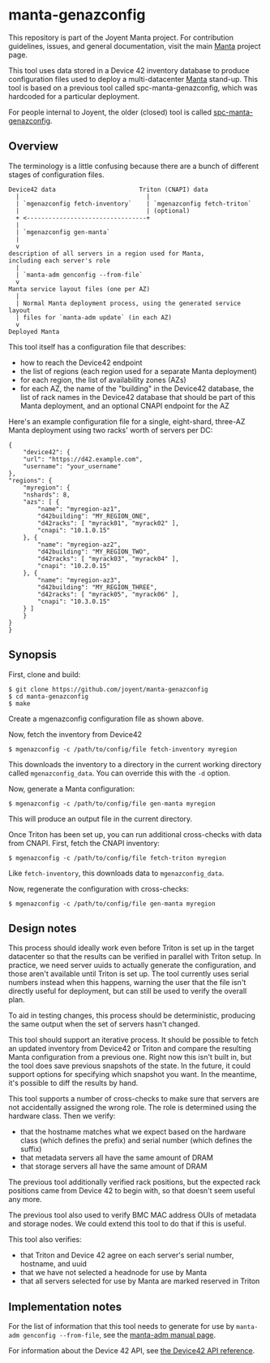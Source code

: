 <!--
    This Source Code Form is subject to the terms of the Mozilla Public
    License, v. 2.0. If a copy of the MPL was not distributed with this
    file, You can obtain one at http://mozilla.org/MPL/2.0/.
-->

<!--
    Copyright (c) 2017, Joyent, Inc.
-->

# manta-genazconfig

This repository is part of the Joyent Manta project.  For contribution
guidelines, issues, and general documentation, visit the main
[Manta](http://github.com/joyent/manta) project page.

This tool uses data stored in a Device 42 inventory database to produce
configuration files used to deploy a multi-datacenter
[Manta](https://github.com/joyent/manta) stand-up.  This tool is based on a
previous tool called spc-manta-genazconfig, which was hardcoded for a particular
deployment.

For people internal to Joyent, the older (closed) tool is called
[spc-manta-genazconfig](https://github.com/joyent/spc-manta-genazconfig).


## Overview

The terminology is a little confusing because there are a bunch of different
stages of configuration files.

    Device42 data                       Triton (CNAPI) data
      |                                   |
      | `mgenazconfig fetch-inventory`    | `mgenazconfig fetch-triton`
      |                                   | (optional)
      + <---------------------------------+
      |
      | `mgenazconfig gen-manta`
      |
      v
    description of all servers in a region used for Manta,
    including each server's role
      |
      | `manta-adm genconfig --from-file`
      v
    Manta service layout files (one per AZ)
      |
      | Normal Manta deployment process, using the generated service layout
      | files for `manta-adm update` (in each AZ)
      v
    Deployed Manta

This tool itself has a configuration file that describes:

* how to reach the Device42 endpoint
* the list of regions (each region used for a separate Manta deployment)
* for each region, the list of availability zones (AZs)
* for each AZ, the name of the "building" in the Device42 database, the list of
  rack names in the Device42 database that should be part of this Manta
  deployment, and an optional CNAPI endpoint for the AZ

Here's an example configuration file for a single, eight-shard, three-AZ Manta
deployment using two racks' worth of servers per DC:

    {
        "device42": {
	    "url": "https://d42.example.com",
	    "username": "your_username"
	},
	"regions": {
	    "myregion": {
		"nshards": 8,
		"azs": [ {
		    "name": "myregion-az1",
		    "d42building": "MY_REGION_ONE",
		    "d42racks": [ "myrack01", "myrack02" ],
		    "cnapi": "10.1.0.15"
		}, {
		    "name": "myregion-az2",
		    "d42building": "MY_REGION_TWO",
		    "d42racks": [ "myrack03", "myrack04" ],
		    "cnapi": "10.2.0.15"
		}, {
		    "name": "myregion-az3",
		    "d42building": "MY_REGION_THREE",
		    "d42racks": [ "myrack05", "myrack06" ],
		    "cnapi": "10.3.0.15"
		} ]
	    }
	}
    }

## Synopsis

First, clone and build:

    $ git clone https://github.com/joyent/manta-genazconfig
    $ cd manta-genazconfig
    $ make

Create a mgenazconfig configuration file as shown above.

Now, fetch the inventory from Device42

    $ mgenazconfig -c /path/to/config/file fetch-inventory myregion

This downloads the inventory to a directory in the current working directory
called `mgenazconfig_data`.  You can override this with the `-d` option.

Now, generate a Manta configuration:

    $ mgenazconfig -c /path/to/config/file gen-manta myregion

This will produce an output file in the current directory.

Once Triton has been set up, you can run additional cross-checks with data from
CNAPI.  First, fetch the CNAPI inventory:

    $ mgenazconfig -c /path/to/config/file fetch-triton myregion

Like `fetch-inventory`, this downloads data to `mgenazconfig_data`.

Now, regenerate the configuration with cross-checks:

    $ mgenazconfig -c /path/to/config/file gen-manta myregion


## Design notes

This process should ideally work even before Triton is set up in the target
datacenter so that the results can be verified in parallel with Triton setup.
In practice, we need server uuids to actually generate the configuration, and
those aren't available until Triton is set up.  The tool currently uses serial
numbers instead when this happens, warning the user that the file isn't directly
useful for deployment, but can still be used to verify the overall plan.

To aid in testing changes, this process should be deterministic, producing the
same output when the set of servers hasn't changed.

This tool should support an iterative process.  It should be possible to fetch
an updated inventory from Device42 or Triton and compare the resulting Manta
configuration from a previous one.  Right now this isn't built in, but the tool
does save previous snapshots of the state.  In the future, it could support
options for specifying which snapshot you want.  In the meantime, it's possible
to diff the results by hand.

This tool supports a number of cross-checks to make sure that servers are not
accidentally assigned the wrong role.  The role is determined using the hardware
class.  Then we verify:

- that the hostname matches what we expect based on the hardware class (which
  defines the prefix) and serial number (which defines the suffix)
- that metadata servers all have the same amount of DRAM
- that storage servers all have the same amount of DRAM

The previous tool additionally verified rack positions, but the expected rack
positions came from Device 42 to begin with, so that doesn't seem useful any
more.

The previous tool also used to verify BMC MAC address OUIs of metadata and
storage nodes.  We could extend this tool to do that if this is useful.

This tool also verifies:

- that Triton and Device 42 agree on each server's serial number, hostname,
  and uuid
- that we have not selected a headnode for use by Manta
- that all servers selected for use by Manta are marked reserved in Triton


## Implementation notes

For the list of information that this tool needs to generate for use by
`manta-adm genconfig --from-file`, see the [manta-adm manual
page](https://github.com/joyent/sdc-manta/blob/master/docs/man/man1/manta-adm.md#genconfig-subcommand).

For information about the Device 42 API, see [the Device42 API
reference](http://api.device42.com/).
